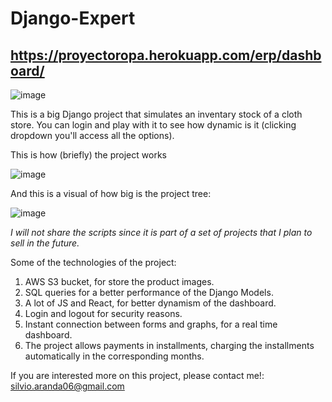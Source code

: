 # Django-Expert

## https://proyectoropa.herokuapp.com/erp/dashboard/

![image](https://user-images.githubusercontent.com/71708004/141700366-e0c1b301-0df4-47b4-a105-533ad6c444f8.png)

This is a big Django project that simulates an inventary stock of a cloth store. 
You can login and play with it to see how dynamic is it (clicking dropdown you'll access all the options).

This is how (briefly) the project works

![image](https://user-images.githubusercontent.com/71708004/141700378-2798296f-1418-43b1-b960-746bf18da961.png)

And this is a visual of how big is the project tree:

![image](https://user-images.githubusercontent.com/71708004/141701491-355f856e-5a7d-4f09-9700-409114c4e992.png)

*I will not share the scripts since it is part of a set of projects that I plan to sell in the future.*

Some of the technologies of the project:
1. AWS S3 bucket, for store the product images.
2. SQL queries for a better performance of the Django Models.
3. A lot of JS and React, for better dynamism of the dashboard.
4. Login and logout for security reasons.
5. Instant connection between forms and graphs, for a real time dashboard.
6. The project allows payments in installments, charging the installments automatically in the corresponding months.

If you are interested more on this project, please contact me!: silvio.aranda06@gmail.com

